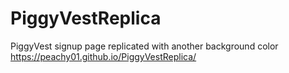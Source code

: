 # PiggyVestReplica
PiggyVest signup page replicated with another background color
https://peachy01.github.io/PiggyVestReplica/
